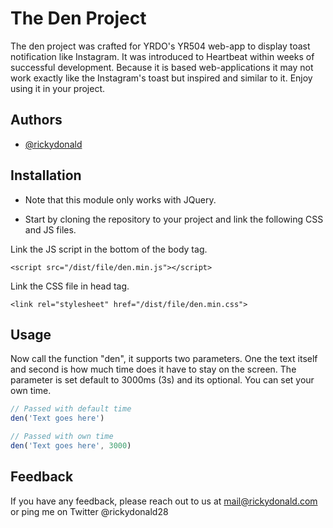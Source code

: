 
# The Den Project

The den project was crafted for YRDO's YR504 web-app to display toast notification like Instagram. It was introduced to Heartbeat within weeks of successful development. Because it is based web-applications it may not work exactly like the Instagram's toast but inspired and similar to it. Enjoy using it in your project.


## Authors

- [@rickydonald](https://www.github.com/rickydonald)


## Installation

* Note that this module only works with JQuery.

* Start by cloning the repository to your project and link the following CSS and JS files.

Link the JS script in the bottom of the body tag.
```
<script src="/dist/file/den.min.js"></script>
```
Link the CSS file in head tag.
```
<link rel="stylesheet" href="/dist/file/den.min.css">
```
## Usage

Now call the function "den", it supports two parameters. One the text itself and second is how much time does it have to stay on the screen. The parameter is set default to 3000ms (3s) and its optional. You can set your own time.
```javascript
// Passed with default time
den('Text goes here')

// Passed with own time
den('Text goes here', 3000)
```


## Feedback

If you have any feedback, please reach out to us at mail@rickydonald.com
 or ping me on Twitter @rickydonald28